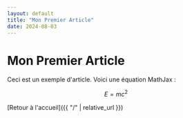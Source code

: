 ```yaml
---
layout: default
title: "Mon Premier Article"
date: 2024-08-03
---
```


# Mon Premier Article

Ceci est un exemple d'article. Voici une équation MathJax :

$$ E = mc^2 $$

[Retour à l'accueil]({{ "/" | relative_url }})